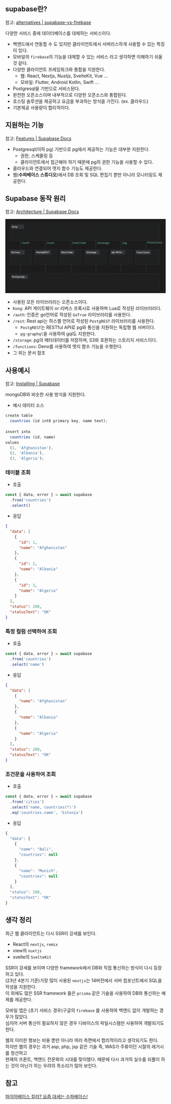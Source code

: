 ## supabase란?

참고: [alternatives | supabase-vs-firebase](https://supabase.com/alternatives/supabase-vs-firebase)

다양한 서비스 중에 데이터베이스를 대체하는 서비스이다.

- 백엔드에서 연동할 수 도 있지만 클라이언트에서 서버리스하게 사용할 수 있는 특징이 있다.
- 모바일의 `firebase`의 기능을 대체할 수 있는 서비스 라고 생각하면 이해하기 쉬울 것 같다.
- 다양한 클라이언트 프레임워크와 통합을 지원한다.
    - 웹: React, Nextjs, Nustjs, SvelteKit, Vue …
    - 모바일: Flutter, Android Kotlin, Swift …
- Postgresql을 기반으로 서비스된다.
- 완전한 오픈소스이며 내부적으로 다양한 오픈소스와 통합된다.  
- 호스팅 솔루션을 제공하고 요금을 부과하는 방식을 가진다. (ex. 클라우드)
- 기본제공 사용량이 합리적이다.

## 지원하는 기능

참고: [Features | Supabase Docs](https://supabase.com/docs/guides/getting-started/features)

- Postgresql(이하 pg) 기반으로 pg에서 제공하는 기능은 대부분 지원한다.
    - 권한, 스케줄링 등
    - 클라이언트에서 접근해야 하기 때문에 pg의 권한 기능을 사용할 수 있다.
- 클라우드와 연결되어 엣지 함수 기능도 제공한다.
- 웹(**수파베이스 스튜디오**)에서 DB 조회 및 SQL 편집기 뿐만 아니라 모니터링도 제공한다.

## Supabase 동작 원리

참고: [Architecture | Supabase Docs](https://supabase.com/docs/guides/getting-started/architecture)

![supbase-원리](images/supbase-원리.png)

- 사용된 모든 라이브러리는 오픈소스이다.
- `Kong`: API 게이트웨이 or 리버스 프록시로 사용하며 Lua로 작성된 라이브러리다.
- `/auth`: 인증은 go언어로 작성된 `GoTrue` 라이브러리를 사용한다.
- `/rest`: Rest api는 하스켈 언어로 작성된 `PostgREST` 라이브러리를 사용한다.
    - `PostgREST`는 RESTful API로 pg와 통신을 지원하는 독립형 웹 서버이다.
    - `pg-graphql`을 사용하여 gql도 지원한다.
- `/storage`: pg의 메타데이터를 저장하며, S3와 호환하는 스토리지 서비스이다.
- `/functions`: Deno를 사용하여 엣지 함수 기능을 수행한다.
- 그 외는 문서 참조

## 사용예시

참고: [Installing | Supabase](https://supabase.com/docs/reference/javascript/installing)

mongoDB와 비슷한 사용 방식을 지원한다.

- 예시 데이터 소스

```jsx
create table
  countries (id int8 primary key, name text);

insert into
  countries (id, name)
values
  (1, 'Afghanistan'),
  (2, 'Albania'),
  (3, 'Algeria');
```

### 테이블 조회

- 호출  
```typescript
const { data, error } = await supabase
  .from('countries')
  .select()
```

- 응답  
```json
{
  "data": [
	{
	  "id": 1,
	  "name": "Afghanistan"
	},
	{
	  "id": 2,
	  "name": "Albania"
	},
	{
	  "id": 3,
	  "name": "Algeria"
	}
  ],
  "status": 200,
  "statusText": "OK"
}
```   

### 특정 컬럼 선택하여 조회

- 호출  
```typescript
const { data, error } = await supabase
  .from('countries')
  .select('name')
```

- 응답   
```json
{
  "data": [
	{
	  "name": "Afghanistan"
	},
	{
	  "name": "Albania"
	},
	{
	  "name": "Algeria"
	}
  ],
  "status": 200,
  "statusText": "OK"
}
```

### 조건문을 사용하여 조회

- 호출  
```jsx
const { data, error } = await supabase
  .from('cities')
  .select('name, countries(*)')
  .eq('countries.name', 'Estonia')
```

- 응답  
```jsx
{
  "data": [
    {
      "name": "Bali",
      "countries": null
    },
    {
      "name": "Munich",
      "countries": null
    }
  ],
  "status": 200,
  "statusText": "OK"
}
```


## 생각 정리

최근 웹 클라이언트는 다시 SSR이 강세를 보인다.  
- React의 `nextjs`, `remix`
- view의 `nuxtjs`
- svelte의 `SvelteKit`

SSR이 강세를 보이며 다양한 framework에서 DB와 직접 통신하는 방식이 다시 등장하고 있다.  
(23년 4분기 기준)가장 많이 사용된 `nextjs`는 14버전에서 서버 컴포넌트에서 SQL을 작성을 지원한다.  
이 외에도 많은 SSR framework 들은 `prisma` 같은 기술을 사용하여 DB와 통신하는 예제를 제공한다.  

모바일 앱은 (초기 서비스 경우)구글의 `firebase` 를 사용하여 백엔드 없이 개발하는 경우가 많았다.  
심지어 서버 통신이 필요하지 않은 경우 디바이스의 파일시스템만 사용하여 개발되기도 한다.   

웹의 이러한 행보는 비용 뿐만 아니라 여러 측면에서 합리적이라고 생각되기도 한다.    
하지만 웹의 경우는 과거 asp, php, jsp 같은 기술 즉, WAS가 주류이던 시절의 레거시를 청산하고  
현재의 프론트, 백엔드 전문화의 시대를 맞이했다. 
때문에 다시 과거의 실수를 되풀이 하는 것이 아닌가 하는 우려의 목소리가 많아 보인다.   

## 참고
[파이어베이스 킬러? 요즘 대세는 수파베이스!](https://www.youtube.com/watch?v=tvX9f8FqMFI&t=7s)